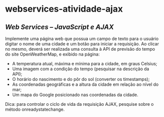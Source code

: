 # webservices-atividade-ajax
## _Web Services – JavaScript e AJAX_

Implemente uma página web que possua um campo de texto para o usuário digitar o nome de uma
cidade e um botão para iniciar a requisição. Ao clicar no mesmo, deverá ser realizada uma consulta à API de
previsão do tempo do site OpenWeatherMap, e exibido na página:
* A temperatura atual, máxima e mínima para a cidade, em graus Celsius;
* Uma imagem com a condição do tempo (pesquisar na descrição da API);
* O horário do nascimento e do pôr do sol (converter os timestamps);
* As coordenadas geográficas e a altura da cidade em relação ao nível do mar;
* Um mapa do Google posicionado nas coordenadas da cidade.

Dica: para controlar o ciclo de vida da requisição AJAX, pesquise sobre o método onreadystatechange.

